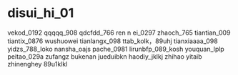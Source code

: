 # disui_hi_01
vekod_0192
qqqqq_908
qdcfdd_766
ren n ei_0297
zhaoch_765
tiantian_009
tiantix_0876
wushuowei
tianlangx_098
ttab_kolk，89uhj
tianxiaaaa_098
yidzs_788_loko
nansha_oajs
pache_0981
lirunbfp_089_kosh
youquan_lplp
peitao_029a
zufangz
bukenan
jueduibkn
haodiy_jklkj
zhihao
yitaib
zhinenghey
89u1klkl
